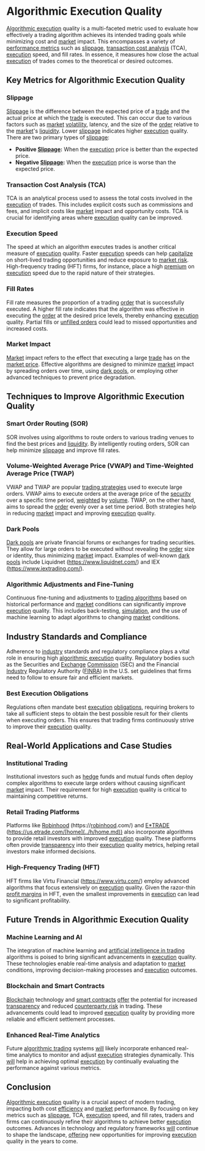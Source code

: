 # Algorithmic Execution Quality

[Algorithmic execution](../a/algorithmic_execution.md) quality is a multi-faceted metric used to evaluate how effectively a trading algorithm achieves its intended trading goals while minimizing cost and [market](../m/market.md) impact. This encompasses a variety of [performance metrics](../p/performance_metrics.md) such as [slippage](../s/slippage.md), [transaction cost analysis](../t/transaction_cost_analysis.md) (TCA), [execution](../e/execution.md) speed, and fill rates. In essence, it measures how close the actual [execution](../e/execution.md) of trades comes to the theoretical or desired outcomes.

## Key Metrics for Algorithmic Execution Quality

### Slippage

[Slippage](../s/slippage.md) is the difference between the expected price of a [trade](../t/trade.md) and the actual price at which the [trade](../t/trade.md) is executed. This can occur due to various factors such as [market](../m/market.md) [volatility](../v/volatility.md), latency, and the size of the [order](../o/order.md) relative to the [market](../m/market.md)'s [liquidity](../l/liquidity.md). Lower [slippage](../s/slippage.md) indicates higher [execution](../e/execution.md) quality. There are two primary types of [slippage](../s/slippage.md):

- **Positive [Slippage](../s/slippage.md):** When the [execution](../e/execution.md) price is better than the expected price.
- **Negative [Slippage](../s/slippage.md):** When the [execution](../e/execution.md) price is worse than the expected price.

### Transaction Cost Analysis (TCA)

TCA is an analytical process used to assess the total costs involved in the [execution](../e/execution.md) of trades. This includes explicit costs such as commissions and fees, and implicit costs like [market](../m/market.md) impact and opportunity costs. TCA is crucial for identifying areas where [execution](../e/execution.md) quality can be improved.

### Execution Speed

The speed at which an algorithm executes trades is another critical measure of [execution](../e/execution.md) quality. Faster [execution](../e/execution.md) speeds can help [capitalize](../c/capitalize.md) on short-lived trading opportunities and reduce exposure to [market risk](../m/market_risk.md). High-frequency trading (HFT) firms, for instance, place a high [premium](../p/premium.md) on [execution](../e/execution.md) speed due to the rapid nature of their strategies.

### Fill Rates

Fill rate measures the proportion of a trading [order](../o/order.md) that is successfully executed. A higher fill rate indicates that the algorithm was effective in executing the [order](../o/order.md) at the desired price levels, thereby enhancing [execution](../e/execution.md) quality. Partial fills or [unfilled orders](../u/unfilled_orders.md) could lead to missed opportunities and increased costs.

### Market Impact

[Market](../m/market.md) impact refers to the effect that executing a large [trade](../t/trade.md) has on the [market price](../m/market_price.md). Effective algorithms are designed to minimize [market](../m/market.md) impact by spreading orders over time, using [dark pools](../d/dark_pools.md), or employing other advanced techniques to prevent price degradation.

## Techniques to Improve Algorithmic Execution Quality

### Smart Order Routing (SOR)

SOR involves using algorithms to route orders to various trading venues to find the best prices and [liquidity](../l/liquidity.md). By intelligently routing orders, SOR can help minimize [slippage](../s/slippage.md) and improve fill rates.

### Volume-Weighted Average Price (VWAP) and Time-Weighted Average Price (TWAP)

VWAP and TWAP are popular [trading strategies](../t/trading_strategies.md) used to execute large orders. VWAP aims to execute orders at the average price of the [security](../s/security.md) over a specific time period, [weighted](../w/weighted.md) by [volume](../v/volume.md). TWAP, on the other hand, aims to spread the [order](../o/order.md) evenly over a set time period. Both strategies help in reducing [market](../m/market.md) impact and improving [execution](../e/execution.md) quality.

### Dark Pools

[Dark pools](../d/dark_pools.md) are private financial forums or exchanges for trading securities. They allow for large orders to be executed without revealing the [order](../o/order.md) size or identity, thus minimizing [market](../m/market.md) impact. Examples of well-known [dark pools](../d/dark_pools.md) include Liquidnet (https://www.liquidnet.com/) and IEX (https://www.iextrading.com/).

### Algorithmic Adjustments and Fine-Tuning

Continuous fine-tuning and adjustments to [trading algorithms](../t/trading_algorithms.md) based on historical performance and [market](../m/market.md) conditions can significantly improve [execution](../e/execution.md) quality. This includes back-testing, [simulation](../s/simulation_in_trading.md), and the use of machine learning to adapt algorithms to changing [market](../m/market.md) conditions.

## Industry Standards and Compliance

Adherence to [industry](../i/industry.md) standards and regulatory compliance plays a vital role in ensuring high [algorithmic execution](../a/algorithmic_execution.md) quality. Regulatory bodies such as the Securities and [Exchange](../e/exchange.md) [Commission](../c/commission.md) (SEC) and the Financial [Industry](../i/industry.md) Regulatory Authority ([FINRA](../f/finra.md)) in the U.S. set guidelines that firms need to follow to ensure fair and efficient markets.

### Best Execution Obligations

Regulations often mandate best [execution](../e/execution.md) [obligations](../o/obligation.md), requiring brokers to take all sufficient steps to obtain the best possible result for their clients when executing orders. This ensures that trading firms continuously strive to improve their [execution](../e/execution.md) quality.

## Real-World Applications and Case Studies

### Institutional Trading

Institutional investors such as [hedge](../h/hedge.md) funds and mutual funds often deploy complex algorithms to execute large orders without causing significant [market](../m/market.md) impact. Their requirement for high [execution](../e/execution.md) quality is critical to maintaining competitive returns.

### Retail Trading Platforms

Platforms like [Robinhood](../r/robinhood.md) (https://[robinhood](../r/robinhood.md).com/) and [E*TRADE](../e/e_trade.md) (https://us.etrade.com/[home](../h/home.md)) also incorporate algorithms to provide retail investors with improved [execution](../e/execution.md) quality. These platforms often provide [transparency](../t/transparency.md) into their [execution](../e/execution.md) quality metrics, helping retail investors make informed decisions.

### High-Frequency Trading (HFT)

HFT firms like Virtu Financial (https://www.virtu.com/) employ advanced algorithms that focus extensively on [execution](../e/execution.md) quality. Given the razor-thin [profit margins](../p/profit_margins_in_trading.md) in HFT, even the smallest improvements in [execution](../e/execution.md) can lead to significant profitability.

## Future Trends in Algorithmic Execution Quality

### Machine Learning and AI

The integration of machine learning and [artificial intelligence in trading](../a/artificial_intelligence_in_trading.md) algorithms is poised to bring significant advancements in [execution](../e/execution.md) quality. These technologies enable real-time analysis and adaptation to [market](../m/market.md) conditions, improving decision-making processes and [execution](../e/execution.md) outcomes.

### Blockchain and Smart Contracts

[Blockchain](../b/blockchain_in_trading.md) technology and [smart contracts](../s/smart_contracts_in_trading.md) [offer](../o/offer.md) the potential for increased [transparency](../t/transparency.md) and reduced [counterparty risk](../c/counterparty_risk.md) in trading. These advancements could lead to improved [execution](../e/execution.md) quality by providing more reliable and efficient settlement processes.

### Enhanced Real-Time Analytics

Future [algorithmic trading](../a/algorithmic_trading.md) systems [will](../w/will.md) likely incorporate enhanced real-time analytics to monitor and adjust [execution](../e/execution.md) strategies dynamically. This [will](../w/will.md) help in achieving optimal [execution](../e/execution.md) by continually evaluating the performance against various metrics.

## Conclusion

[Algorithmic execution](../a/algorithmic_execution.md) quality is a crucial aspect of modern trading, impacting both cost [efficiency](../e/efficiency.md) and [market](../m/market.md) performance. By focusing on key metrics such as [slippage](../s/slippage.md), TCA, [execution](../e/execution.md) speed, and fill rates, traders and firms can continuously refine their algorithms to achieve better [execution](../e/execution.md) outcomes. Advances in technology and regulatory frameworks [will](../w/will.md) continue to shape the landscape, [offering](../o/offering.md) new opportunities for improving [execution](../e/execution.md) quality in the years to come.